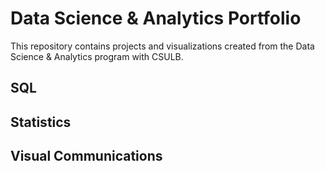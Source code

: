 # Data Science & Analytics Portfolio
This repository contains projects and visualizations created from the Data Science & Analytics program with CSULB.
## SQL
## Statistics
## Visual Communications
